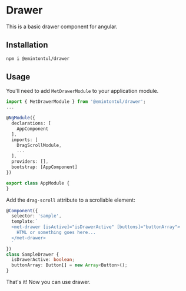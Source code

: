 # Drawer

This is a basic drawer component for angular.

## Installation

```bash
npm i @emintontul/drawer
```

## Usage
You'll need to add `MetDrawerModule` to your application module.
```typescript
import { MetDrawerModule } from '@emintontul/drawer';
...

@NgModule({
  declarations: [
    AppComponent
  ],
  imports: [
    DragScrollModule,
    ...
  ],
  providers: [],
  bootstrap: [AppComponent]
})

export class AppModule {
}

```
Add the `drag-scroll` attribute to a scrollable element:
```typescript
@Component({
  selector: 'sample',
  template:`
  <met-drawer [isActive]="isDrawerActive" [buttons]="buttonArray">
    HTML or something goes here...
  </met-drawer>
  `
})
class SampleDrawer {
  isDrawerActive: boolean;
  buttonArray: Button[] = new Array<Button>();
}
```
That's it! Now you can use drawer.
